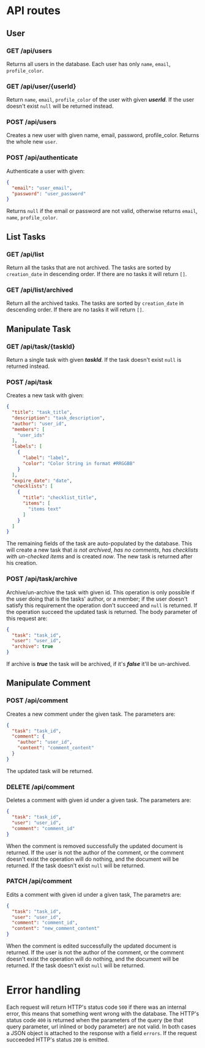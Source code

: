 # API routes

## User

### GET /api/users

Returns all users in the database. 
Each user has only `name`, `email`, `profile_color`.

### GET /api/user/{userId}

Return `name`, `email`, `profile_color` of the user with given ***userId***.
If the user doesn't exist `null` will be returned instead.

### POST /api/users

Creates a new user with given name, email, password, profile_color. 
Returns the whole new `user`.

### POST /api/authenticate

Authenticate a user with given:

```json
{
  "email": "user_email",
  "password": "user_password"
}
```

Returns `null` if the email or password are not valid, otherwise returns `email`, `name`, `profile_color`.

## List Tasks

### GET /api/list

Return all the tasks that are not archived. The tasks are sorted by `creation_date`
in descending order. If there are no tasks it will return `[]`.

### GET /api/list/archived

Return all the archived tasks. The tasks are sorted by `creation_date`
in descending order. If there are no tasks it will return `[]`.

## Manipulate Task

### GET /api/task/{taskId}

Return a single task with given ***taskId***. 
If the task doesn't exist `null` is returned instead.

### POST /api/task

Creates a new task with given:

```json
{
  "title": "task_title",
  "description": "task_description",
  "author": "user_id",
  "members": [
    "user_ids"
  ],
  "labels": [
    {
      "label": "label",
      "color": "Color String in format #RRGGBB"
    }
  ],
  "expire_date": "date",
  "checklists": [
    {
      "title": "checklist_title",
      "items": [
        "items text"
      ]
    }
  ]
}
```

The remaining fields of the task are auto-populated by the database. 
This will create a new task that *is not archived*, *has no comments*, *has checklists with un-checked items* and is created *now*. 
The new task is returned after his creation.

### POST /api/task/archive

Archive/un-archive the task with given id. This operation is only possible if
the user doing that is the tasks' author, or a member; if the user doesn't satisfy 
this requirement the operation don't succeed and `null` is returned. 
If the operation succeed the updated task is returned.
The body parameter of this request are:

```json
{
  "task": "task_id",
  "user": "user_id",
  "archive": true
}
```

If archive is ***true*** the task will be archived, if it's ***false*** it'll be un-archived.

## Manipulate Comment

### POST /api/comment

Creates a new comment under the given task. The parameters are:

```json
{
  "task": "task_id",
  "comment": {
    "author": "user_id",
    "content": "comment_content"
  }
}
```

The updated task will be returned.

### DELETE /api/comment

Deletes a comment with given id under a given task. The parameters are:

```json
{
  "task": "task_id",
  "user": "user_id",
  "comment": "comment_id"
}
```

When the comment is removed successfully the updated document is returned.
If the user is not the author of the comment, or the comment doesn't exist the operation
will do nothing, and the document will be returned. If the task doesn't exist `null` will be returned. 

### PATCH /api/comment

Edits a comment with given id under a given task, The parametrs are:

```json
{
  "task": "task_id",
  "user": "user_id",
  "comment": "comment_id",
  "content": "new_comment_content"
}
```

When the comment is edited successfully the updated document is returned.
If the user is not the author of the comment, or the comment doesn't exist the operation
will do nothing, and the document will be returned. If the task doesn't exist `null` will be returned.


# Error handling

Each request will return HTTP's status code `500` if there was an internal error, 
this means that something went wrong with the database. The HTTP's status code `400`
is returned when the parameters of the query (be that query parameter, url inlined or 
body parameter) are not valid.
In both cases a JSON object is attached to the response with a field `errors`.
If the request succeeded HTTP's status `200` is emitted.  